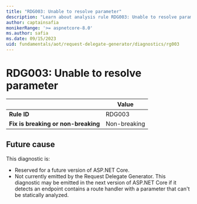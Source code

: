 ```yaml
---
title: "RDG003: Unable to resolve parameter"
description: "Learn about analysis rule RDG003: Unable to resolve parameter"
author: captainsafia
monikerRange: '>= aspnetcore-8.0'
ms.author: safia
ms.date: 09/15/2023
uid: fundamentals/aot/request-delegate-generator/diagnostics/rg003
---
```

# RDG003: Unable to resolve parameter

| | Value |
|-|-|
| **Rule ID** |RDG003|
| **Fix is breaking or non-breaking** |Non-breaking|

## Future cause

This diagnostic is:

* Reserved for a future version of ASP.NET Core.
* Not currently emitted by the Request Delegate Generator. This diagnostic may be emitted in the next version of ASP.NET Core if it detects an endpoint contains a route handler with a parameter that can't be statically analyzed.

<!--
## Cause

This diagnostic is emitted by the Request Delegate Generator when an endpoint contains a route handler with a parameter that cannot be statically analyzed.

### Rule description

The Request Delegate Generator runs at compile-time and needs to be able to statically analyze route handlers in an application. This diagnostic is emitted when the 

```razor
var app = WebApplication.Create();

var version = "v1";
var route = $"/{version}/todos";

app.MapGet("/vl/todos", () => Results.Ok([new Todo(1, "Write tests"), new Todo(2, "Fix tests")]));

app.Run();

record Todo(int Id, string Task);
```

## How to fix violations

Declare the route pattern as an inline string literal in the route handler.
```razor
var app = WebApplication.Create();

app.MapGet("/v1/todos", () => Results.Ok([new Todo(1, "Write tests"), new Todo(2, "Fix tests")]));

app.Run();

record Todo(int Id, string Task);
```

## When to suppress warnings

This warning can be safely suppressed. When suppressed, the framework will fallback to generating the request delegate at runtime.
-->
